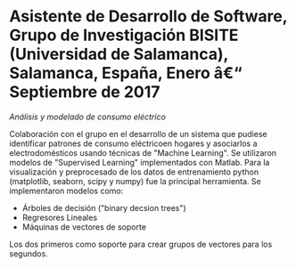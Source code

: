 # **Asistente de Desarrollo de Software, Grupo de Investigación BISITE (Universidad de Salamanca), Salamanca, España, Enero â€“ Septiembre de 2017**

*Análisis y modelado de consumo eléctrico*

Colaboración con el grupo en el desarrollo de un sistema que pudiese identificar patrones  de consumo eléctricoen hogares y asociarlos a electrodomésticos usando técnicas de "Machine Learning". Se utilizaron modelos de "Supervised Learning" implementados con Matlab. Para la visualización y preprocesado de los datos de entrenamiento python (matplotlib, seaborn, scipy y numpy) fue la principal herramienta. Se implementaron modelos como: 

- Árboles de decisión ("binary decsion trees")
- Regresores Lineales
- Máquinas de vectores de soporte

Los dos primeros como soporte para crear grupos de vectores para los segundos.
